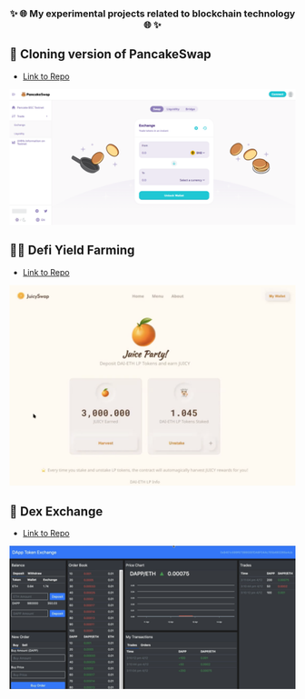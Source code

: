 
<h3 align="center" style="border-bottom: none">
    ✨ 🌐 My experimental projects related to blockchain technology 🌐 ✨ <br>
<h3>


## 🍰 Cloning version of PancakeSwap

- [Link to Repo](https://github.com/truongpx396/pancake-swap-v1-bsc-testnet-main)

![PancakeSwap](./assets/pancake1.png)

## 👷‍♂️ Defi Yield Farming
- [Link to Repo](https://github.com/truongpx396/pancake-swap-v1-bsc-testnet-main)

![Farming](./assets/farming1.png)

## 💱 Dex Exchange
- [Link to Repo](https://github.com/truongpx396/pancake-swap-v1-bsc-testnet-main)

![Dex](./assets/dex1.png)
